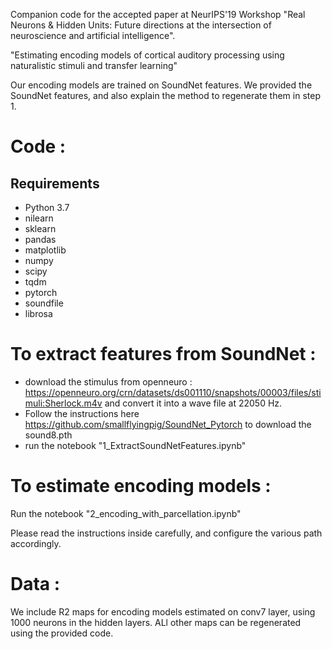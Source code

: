 Companion code for the accepted paper at NeurIPS'19 Workshop "Real Neurons & Hidden Units: Future directions at the intersection of neuroscience and artificial intelligence".

"Estimating encoding models of cortical auditory processing using naturalistic stimuli and transfer learning"

Our encoding models are trained on SoundNet features. We provided the SoundNet features, and also explain the method to regenerate them in step 1.

# Code : 

## Requirements 

* Python 3.7
* nilearn
* sklearn
* pandas
* matplotlib
* numpy
* scipy
* tqdm
* pytorch
* soundfile
* librosa


# To extract features from SoundNet : 
* download the stimulus from openneuro : https://openneuro.org/crn/datasets/ds001110/snapshots/00003/files/stimuli:Sherlock.m4v and convert it into a wave file at 22050 Hz. 
* Follow the instructions here https://github.com/smallflyingpig/SoundNet_Pytorch to download the sound8.pth
* run the notebook "1_ExtractSoundNetFeatures.ipynb"

# To estimate encoding models : 

Run the notebook "2_encoding_with_parcellation.ipynb"

Please read the instructions inside carefully, and configure the various path accordingly.

# Data :

 We include R2 maps for encoding models estimated on conv7 layer, using 1000 neurons in the hidden layers. 
 ALl other maps can be regenerated using the provided code. 
